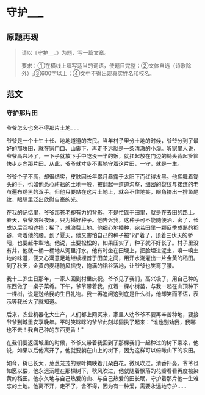 # 守护＿_

## 原题再现

> 请以《守护＿_》为题，写一篇文章。
>
> 要求：①在横线上填写适当的词语，使题目完整；②文体自选（诗歌除外）;③600字以上；④文中不得出现真实姓名和校名。

## 范文

### 守护那片田

爷爷怎么也舍不得那片土地……

爷爷是一个土生土长、地地道道的农民。当年村子里分土地的时候，爷爷分到了最好的那块田，就在家门口、山脚下，再走不远就是一条清澈的小溪。听家里人说，爷爷高兴坏了，一下子就放下手中吃没一半的饭，就扛起放在门边的锄头背起箩筐快步走向那片田。从此，爷爷就寸步不离地守着这片田，一守，就是一生。

爷爷个子不高，却很结实，皮肤因长年累月暴露于太阳下而红得发黑。他挥舞着锄头的手，也如他悉心耕耘的土地一般，被翻起一道道沟壑，细密的裂纹与接连的老茧遍布黝黑的双手。但他只要站在这片土地上，就会不住地笑，眼角挤出一排鱼尾纹，眼睛里泛出欣慰自豪的光。

在我的记忆里，爷爷那苍老却有力的背影，不是忙碌于田里，就是在去田的路上。春天，爷爷夙兴夜寐，只为播好种子。他告诉我，这种子可不能随便洒，密了，长成以后互相遮挡；稀了，就浪费土地。他细心地播种，宛若田里一颗反季成熟的稻谷，弯着他的腰。到了夏天，他又害怕自己的种子被"闷"着了，顶着三伏天的骄阳，也要赶牛犁地。他说，土要松松的，如果压实了，种子就不好长了。村子里没有井，他就一桶一桶地从河里打水，他有时坐在田埂上，把脸埋进泥土，嗅一嗅土地的味道，便又心满意足地继续埋首于田垄之间，用汗水浇灌出一片金黄的稻田。到了秋天，金黄的麦穗随风摇曳，饱满的稻谷落地，让爷爷也笑弯了腰。

我十二岁生日那年，一家人回到村里庆祝。爷爷见了我们，高兴极了，用自己种的东西做了一桌子菜肴。下午，爷爷带着我，扛着一棵小树苗，与我一起在山顶种下一棵树，说是送给我的生日礼物。我一再追问这到底是什么树，他却笑而不语，表示等我长大了就知道。

后来，农业机器化大生产，人们都上网买米，家里人劝爷爷不要再辛苦种地，要接爷爷到城里安享晚年。平时笑眯眯的爷爷此刻却固执了起来："谁也别劝我，我哪也不去！我自己种的东西更香！"

在我们要返回城里的时候，爷爷又带着我回到了那棵我们一起种过的树下乘凉，他说，如果以后他离开了，他就要躺在山上的树下，因为这样可以俯瞰山下的农田。

如今，树已长大，葱葱茏茏的翠叶掩映着几朵白花，微风吹过，清香扑鼻。爷爷也如愿以偿，他永远沉睡在那棵树下，秋风吹过，他就随着飘落的花瓣看看再度被染黄的稻田。他永久地与自己热爱的山、与自己热爱的田长眠，守护着那片他一生难忘的土地。他离不开，走不了，舍不得，因为有一种爱，需要永远地守护……